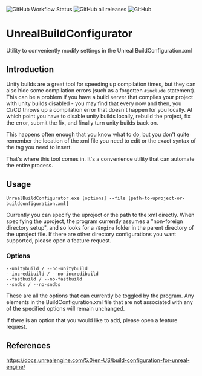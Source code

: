 ![GitHub Workflow Status](https://img.shields.io/github/actions/workflow/status/DanForever/UnrealBuildConfigurator/verify.yml?branch=main) ![GitHub all releases](https://img.shields.io/github/downloads/DanForever/UnrealBuildConfigurator/total) ![GitHub](https://img.shields.io/github/license/DanForever/UnrealBuildConfigurator)
# UnrealBuildConfigurator
 Utility to conveniently modify settings in the Unreal BuildConfiguration.xml

##  Introduction
 Unity builds are a great tool for speeding up compilation times, but they can also hide some compilation errors (such as a forgotten `#include` statement). This can be a problem if you have a build server that compiles your project with unity builds disabled - you may find that every now and then, you CI/CD throws up a compilation error that doesn't happen for you locally. At which point you have to disable unity builds locally, rebuild the project, fix the error, submit the fix, and finally turn unity builds back on.

This happens often enough that you know what to do, but you don't quite remember the location of the xml file you need to edit or the exact syntax of the tag you need to insert.

That's where this tool comes in. It's a convenience utility that can automate the entire process.

## Usage
```
UnrealBuildConfigurator.exe [options] --file [path-to-uproject-or-buildconfiguration.xml]
```
Currently you can specify the uproject or the path to the xml directly. When specifying the uproject, the program currently assumes a "non-foreign directory setup", and so looks for a `/Engine` folder in the parent directory of the uproject file.
If there are other directory configurations you want supported, please open a feature request.

### Options
```
--unitybuild / --no-unitybuild
--incredibuild / --no-incredibuild
--fastbuild / --no-fastbuild
--sndbs / --no-sndbs
```
These are all the options that can currently be toggled by the program. Any elements in the BuildConfiguration.xml file that are not associated with any of the specified options will remain unchanged.

If there is an option that you would like to add, please open a feature request.

## References
https://docs.unrealengine.com/5.0/en-US/build-configuration-for-unreal-engine/
